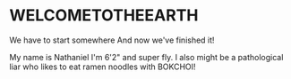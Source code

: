 # WELCOMETOTHEEARTH
We have to start somewhere
And now we've finished it!

My name is Nathaniel I'm 6'2" and super fly.  I also might be a pathological liar who likes to eat ramen noodles with BOKCHOI!
